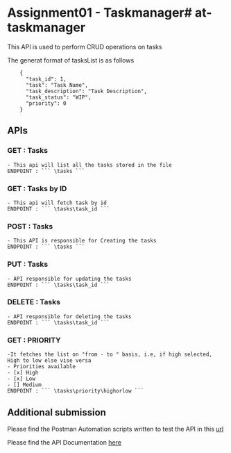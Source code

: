 # Assignment01 - Taskmanager# at-taskmanager

This API is used to perform CRUD operations on tasks

The generat format of tasksList is as follows 
```
    {
      "task_id": 1,
      "task": "Task Name",
      "task_description": "Task Description",
      "task_status": "WIP",
      "priority": 0
    }
```

## APIs

### GET : Tasks
    - This api will list all the tasks stored in the file
    ENDPOINT : ``` \tasks ```

### GET : Tasks by ID
    - This api will fetch task by id
    ENDPOINT : ``` \tasks\task_id ```

### POST : Tasks
    - This API is responsible for Creating the tasks
    ENDPOINT : ``` \tasks ```

### PUT : Tasks
    - API responsible for updating the tasks
    ENDPOINT : ``` \tasks\task_id ```

### DELETE : Tasks
    - API responsible for deleting the tasks
    ENDPOINT : ``` \tasks\task_id ```

### GET : PRIORITY
    -It fetches the list on "from - to " basis, i.e, if high selected, High to low else vise versa
    - Priorities available 
    - [x] High
    - [x] Low
    - [] Medium 
    ENDPOINT : ``` \tasks\priority\highorlow ```


## Additional submission
Please find the Postman Automation scripts written to test the API in this [ url ](https://www.postman.com/kuvi41/workspace/airtribe/collection/16136793-3ff24ec9-6fd9-405b-b2cb-82cc7315f8d8?action=share&creator=16136793&active-environment=16136793-b2e7e951-ad46-4585-8e5b-b27ddc05e0bc)

Please find the API Documentation [here](https://documenter.getpostman.com/view/16136793/2s9YJXZkNg)



